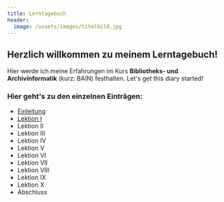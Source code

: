 ```yaml
---
title: Lerntagebuch
header:
  image: /assets/images/titelbild.jpg
---
```


## Herzlich willkommen zu meinem Lerntagebuch!

Hier werde ich meine Erfahrungen im Kurs **Bibliotheks- und Archivinformatik** (kurz: BAIN) festhalten. Let's get this diary started!

### Hier geht's zu den einzelnen Einträgen: 

  * [Einleitung](_posts/2020-09-10-einfuehrung.md)
  * [Lektion I](_posts/2020-03-28-lektion1.md)
  * Lektion II
  * Lektion III
  * Lektion IV
  * Lektion V
  * Lektion VI
  * Lektion VII
  * Lektion VIII
  * Lektion IX
  * Lektion X
  * Abschluss


